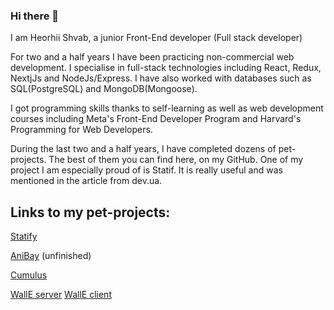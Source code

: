### Hi there 👋

I am Heorhii Shvab, a junior Front-End developer (Full stack developer)

For two and a half years I have been practicing non-commercial web development.
I specialise in full-stack technologies including React, Redux, NextjJs and NodeJs/Express. I have also worked with databases such as SQL(PostgreSQL) and MongoDB(Mongoose).

I got programming skills thanks to self-learning as well as web development courses including Meta's Front-End Developer Program and Harvard's Programming for Web Developers.

During the last two and a half years, I have completed dozens of pet-projects.
The best of them you can find here, on my GitHub. One of my project I am especially proud of is Statif. It is really useful and was mentioned in the article from dev.ua.

## Links to my pet-projects:

[Statify](https://github.com/GeorgeShvab/Statify)

[AniBay](https://github.com/GeorgeShvabAnibay) (unfinished)

[Cumulus](https://github.com/GeorgeShvab/Cumulus)

[WallE server](https://github.com/GeorgeShvab/Walle-server-2)
[WallE client](https://github.com/GeorgeShvab/Walle-client-2)


